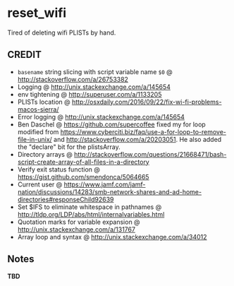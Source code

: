 # reset_wifi
Tired of deleting wifi PLISTs by hand.

## CREDIT ##
* `basename` string slicing with script variable name `$0` @ http://stackoverflow.com/a/26753382
* Logging @ http://unix.stackexchange.com/a/145654
* env tightening @ http://superuser.com/a/1133205
* PLISTs location @ http://osxdaily.com/2016/09/22/fix-wi-fi-problems-macos-sierra/
* Error logging @ http://unix.stackexchange.com/a/145654
* Ben Daschel @ https://github.com/supercoffee fixed my for loop modified from https://www.cyberciti.biz/faq/use-a-for-loop-to-remove-file-in-unix/ and http://stackoverflow.com/a/20203051. He also added the "declare" bit for the plistsArray.
* Directory arrays @ http://stackoverflow.com/questions/21668471/bash-script-create-array-of-all-files-in-a-directory
* Verify exit status function @ https://gist.github.com/smendonca/5064665
* Current user @ https://www.jamf.com/jamf-nation/discussions/14283/smb-network-shares-and-ad-home-directories#responseChild92639
* Set $IFS to eliminate whitespace in pathnames @ http://tldp.org/LDP/abs/html/internalvariables.html
* Quotation marks for variable expansion @ http://unix.stackexchange.com/a/131767
* Array loop and syntax @ http://unix.stackexchange.com/a/34012

## Notes ##
**TBD**
